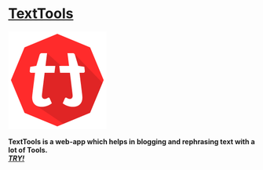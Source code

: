 <a href="http://progapanda.github.io/TextTools/">TextTools</a>
=========
<img width="200px" height= "200px" src="/icon128.png"/>


<strong>TextTools is a web-app which helps in blogging and rephrasing text with a lot of Tools. <br><em><a href="http://progapanda.github.io/TextTools/">TRY!</a> </em></strong>
